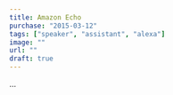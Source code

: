 ```yaml
---
title: Amazon Echo
purchase: "2015-03-12"
tags: ["speaker", "assistant", "alexa"]
image: ""
url: ""
draft: true
---
```


...
